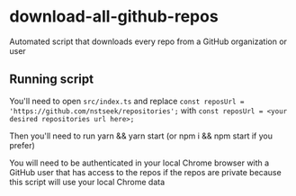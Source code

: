 # download-all-github-repos

Automated script that downloads every repo from a GitHub organization or user

## Running script

You'll need to open `src/index.ts` and replace `const reposUrl = 'https://github.com/nstseek/repositories';` with `const reposUrl = <your desired repositories url here>;`

Then you'll need to run yarn && yarn start (or npm i && npm start if you prefer)

You will need to be authenticated in your local Chrome browser with a GitHub user that has access to the repos if the repos are private because this script will use your local Chrome data

